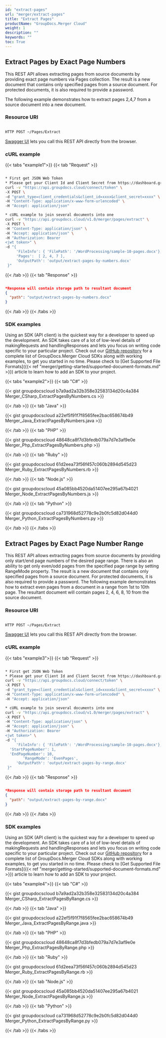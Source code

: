 ```yaml
---
id: "extract-pages"
url: "merger/extract-pages"
title: "Extract Pages"
productName: "GroupDocs.Merger Cloud"
weight: 1
description: ""
keywords: ""
toc: True
---
```


## Extract Pages by Exact Page Numbers

This REST API allows extracting pages from source documents by providing exact page numbers via Pages collection. The result is a new document that contains only specified pages from a source document. For protected documents, it is also required to provide a password.

The following example demonstrates how to extract pages 2,4,7 from a source document into a new document.

### Resource URI

```html

HTTP POST ~/Pages/Extract

```

[Swagger UI](https://apireference.groupdocs.cloud/merger/#/Pages/Extract) lets you call this REST API directly from the browser.

### cURL example

{{< tabs "example1">}} {{< tab "Request" >}}

```bash

* First get JSON Web Token
* Please get your Client Id and Client Secret from https://dashboard.groupdocs.cloud/applications. Kindly place Client Id in "client_id" and Client Secret in "client_secret" argument.
curl -v "https://api.groupdocs.cloud/connect/token" \
-X POST \
-d "grant_type=client_credentials&client_id=xxxx&client_secret=xxxx" \
-H "Content-Type: application/x-www-form-urlencoded" \
-H "Accept: application/json"

* cURL example to join several documents into one
curl -v "https://api.groupdocs.cloud/v1.0/merger/pages/extract" \
-X POST \
-H "Content-Type: application/json" \
-H "Accept: application/json" \
-H "Authorization: Bearer
<jwt token>" \
-d "{
     'FileInfo': { 'FilePath': '/WordProcessing/sample-10-pages.docx'},
     'Pages':  [ 2, 4, 7 ],
     'OutputPath': 'output/extract-pages-by-numbers.docx'
 }"
```

{{< /tab >}} {{< tab "Response" >}}

```json

*Response will contain storage path to resultant document
{
  "path": "output/extract-pages-by-numbers.docx"
}
```

{{< /tab >}} {{< /tabs >}}

### SDK examples

Using an SDK (API client) is the quickest way for a developer to speed up the development. An SDK takes care of a lot of low-level details of makingRequests and handlingResponses and lets you focus on writing code specific to your particular project. Check out our [GitHub repository](https://github.com/groupdocs-merger-cloud) for a complete list of GroupDocs.Merger Cloud SDKs along with working examples, to get you started in no time. Please check to [Get Supported File Formats]({{< ref "merger/getting-started/supported-document-formats.md" >}}) article to learn how to add an SDK to your project.

{{< tabs "example2">}} {{< tab "C#" >}}

{{< gist groupdocscloud b7a9ad2a32b358e32583134d20c4a384 Merger_CSharp_ExtractPagesByNumbers.cs >}}

{{< /tab >}} {{< tab "Java" >}}

{{< gist groupdocscloud a22ef5f91f7f8565fee2bac658674b49 Merger_Java_ExtractPagesByNumbers.java >}}

{{< /tab >}} {{< tab "PHP" >}}

{{< gist groupdocscloud 48648ca8f7d3bfedb079a7d7e3af9e0e Merger_Php_ExtractPagesByNumbers.php >}}

{{< /tab >}} {{< tab "Ruby" >}}

{{< gist groupdocscloud 61d2eea73f56f457c060b2894d545d23 Merger_Ruby_ExtractPagesByNumbers.rb >}}

{{< /tab >}} {{< tab "Node.js" >}}

{{< gist groupdocscloud 45a085bb4520da51407ee295a67b4021 Merger_Node_ExtractPagesByNumbers.js >}}

{{< /tab >}} {{< tab "Python" >}}

{{< gist groupdocscloud ca731968d52778c9e2b0fc5d82d044d0 Merger_Python_ExtractPagesByNumbers.py >}}

{{< /tab >}} {{< /tabs >}}

## Extract Pages by Exact Page Number Range

This REST API allows extracting pages from source documents by providing only start/end page numbers of the desired page range. There is also an ability to get only even/odd pages from the specified page range by setting RangeMode property.
The result is a new document that contains only specified pages from a source document. For protected documents, it is also required to provide a password.
The following example demonstrates how to extract even pages from a document in a range from 1st to 10th page.
The resultant document will contain pages 2, 4, 6, 8, 10 from the source document.

### Resource URI

```html

HTTP POST ~/Pages/Extract

```

[Swagger UI](https://apireference.groupdocs.cloud/merger/#/Pages/Extract) lets you call this REST API directly from the browser.

### cURL example

{{< tabs "example3">}} {{< tab "Request" >}}

```bash

* First get JSON Web Token
* Please get your Client Id and Client Secret from https://dashboard.groupdocs.cloud/applications. Kindly place Client Id in "client_id" and Client Secret in "client_secret" argument.
curl -v "https://api.groupdocs.cloud/connect/token" \
-X POST \
-d "grant_type=client_credentials&client_id=xxxx&client_secret=xxxx" \
-H "Content-Type: application/x-www-form-urlencoded" \
-H "Accept: application/json"

* cURL example to join several documents into one
curl -v "https://api.groupdocs.cloud/v1.0/merger/pages/extract" \
-X POST \
-H "Content-Type: application/json" \
-H "Accept: application/json" \
-H "Authorization: Bearer
<jwt token>" \
-d "{
     'FileInfo': { 'FilePath': '/WordProcessing/sample-10-pages.docx'},
  'StartPageNumber': 1,
  'EndPageNumber': 10,
        'RangeMode': 'EvenPages',
     'OutputPath': 'output/extract-pages-by-range.docx'
 }"
```

{{< /tab >}} {{< tab "Response" >}}

```json

*Response will contain storage path to resultant document
{
  "path": "output/extract-pages-by-range.docx"
}
```

{{< /tab >}} {{< /tabs >}}

### SDK examples

Using an SDK (API client) is the quickest way for a developer to speed up the development. An SDK takes care of a lot of low-level details of makingRequests and handlingResponses and lets you focus on writing code specific to your particular project. Check out our [GitHub repository](https://github.com/groupdocs-merger-cloud) for a complete list of GroupDocs.Merger Cloud SDKs along with working examples, to get you started in no time. Please check to [Get Supported File Formats]({{< ref "merger/getting-started/supported-document-formats.md" >}}) article to learn how to add an SDK to your project.

{{< tabs "example4">}} {{< tab "C#" >}}

{{< gist groupdocscloud b7a9ad2a32b358e32583134d20c4a384 Merger_CSharp_ExtractPagesByRange.cs >}}

{{< /tab >}} {{< tab "Java" >}}

{{< gist groupdocscloud a22ef5f91f7f8565fee2bac658674b49 Merger_Java_ExtractPagesByRange.java >}}

{{< /tab >}} {{< tab "PHP" >}}

{{< gist groupdocscloud 48648ca8f7d3bfedb079a7d7e3af9e0e Merger_Php_ExtractPagesByRange.php >}}

{{< /tab >}} {{< tab "Ruby" >}}

{{< gist groupdocscloud 61d2eea73f56f457c060b2894d545d23 Merger_Ruby_ExtractPagesByRange.rb >}}

{{< /tab >}} {{< tab "Node.js" >}}

{{< gist groupdocscloud 45a085bb4520da51407ee295a67b4021 Merger_Node_ExtractPagesByRange.js >}}

{{< /tab >}} {{< tab "Python" >}}

{{< gist groupdocscloud ca731968d52778c9e2b0fc5d82d044d0 Merger_Python_ExtractPagesByRange.py >}}

{{< /tab >}} {{< /tabs >}}
